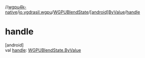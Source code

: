 //[wgpu4k-native](../../../../index.md)/[io.ygdrasil.wgpu](../../index.md)/[WGPUBlendState](../index.md)/[[android]ByValue](index.md)/[handle](handle.md)

# handle

[android]\
val [handle](handle.md): [WGPUBlendState.ByValue](../../../io.ygdrasil.wgpu.android/-w-g-p-u-blend-state/-by-value/index.md)